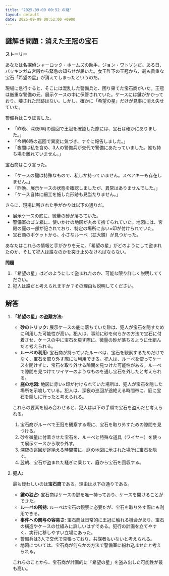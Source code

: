 ```yaml
---
title: "2025-09-09 00:52 の謎"
layout: default
date: 2025-09-09 00:52:00 +0900
---
```

## 謎解き問題：消えた王冠の宝石

**ストーリー**

あなたは名探偵シャーロック・ホームズの助手、ジョン・ワトソンだ。ある日、バッキンガム宮殿から緊急の知らせが届いた。女王陛下の王冠から、最も貴重な宝石「希望の星」が消えてしまったというのだ。

現場に急行すると、そこには混乱した警備兵と、困り果てた宝石商がいた。王冠は厳重な警備の元、展示ケースの中に保管されていた。ケースには鍵がかかっており、壊された形跡はない。しかし、確かに「希望の星」だけが見事に消え失せていた。

警備兵はこう証言した。

*   「昨晩、深夜0時の巡回で王冠を確認した際には、宝石は確かにありました。」
*   「今朝6時の巡回で異変に気づき、すぐに報告しました。」
*   「夜間は私を含め、3人の警備兵が交代で警備にあたっていました。誰も持ち場を離れていません。」

宝石商はこう言った。

*   「ケースの鍵は特殊なもので、私しか持っていません。スペアキーも存在しません。」
*   「昨晩、展示ケースの状態を確認しましたが、異常はありませんでした。」
*   「ケース自体に細工を施した形跡も見当たりません。」

さらに、現場に残された手がかりは以下の通りだ。

*   展示ケースの底に、微量の砂が落ちていた。
*   警備室のゴミ箱に、使いかけの地図が丸めて捨てられていた。地図には、宮殿の庭の一部が記されており、特定の場所に赤い×印が付けられていた。
*   宝石商のポケットから、小さなルーペ（拡大鏡）が見つかった。

あなたはこれらの情報と手がかりを元に、「希望の星」がどのようにして盗まれたのか、そして犯人は誰なのかを突き止めなければならない。

**問題**

1.  「希望の星」はどのようにして盗まれたのか、可能な限り詳しく説明してください。
2.  犯人は誰だと考えられますか？その理由も説明してください。

## 解答

1.  **「希望の星」の盗難方法:**

    *   **砂のトリック:** 展示ケースの底に落ちていた砂は、犯人が宝石を隠すために利用した可能性が高い。犯人は、事前に砂を何らかの方法で宝石に付着させ、ケースの中に宝石を戻す際に、微量の砂が落ちるように仕組んだと考えられる。
    *   **ルーペの利用:** 宝石商が持っていたルーペは、宝石を観察するためだけでなく、宝石を取り外す際にも利用できる。犯人は、ルーペを使ってケースを開けずに、宝石を取り外せる隙間を見つけた可能性がある。ルーペで隙間を見つけてワイヤーのようなものを通し宝石を外したと考えられる。
    *   **庭の地図:** 地図に赤い×印が付けられていた場所は、犯人が宝石を隠した場所を示唆している。犯人は、深夜の巡回が途絶える時間帯に、庭に宝石を隠しに行ったと考えられる。

    これらの要素を組み合わせると、犯人は以下の手順で宝石を盗んだと考えられる。

    1.  宝石商がルーペで王冠を観察する際に、宝石を取り外すための隙間を見つける。
    2.  砂を微量に付着させた宝石を、ルーペと特殊な道具（ワイヤー）を使って展示ケースから取り外す。
    3.  深夜の巡回が途絶える時間帯に、庭の地図に示された場所に宝石を隠す。
    4.  翌朝、宝石が盗まれた騒ぎに乗じて、庭から宝石を回収する。

2.  **犯人:**

    最も疑わしいのは**宝石商**である。理由は以下の通りである。

    *   **鍵の独占:** 宝石商はケースの鍵を唯一持っており、ケースを開けることができた。
    *   **ルーペの所持:** ルーペは宝石の観察に必要だが、宝石を取り外す際にも利用できる。
    *   **事件への関与の容易さ:** 宝石商は日常的に王冠に触れる機会があり、宝石の構造やケースの仕組みに詳しいはずである。犯行の計画を立てやすく、実行に移しやすい立場にあった。
    *   警備兵は3人で交代で見張っており、共謀者もいないと考えられる。
    *   地図については、宝石商が何らかの方法で警備室に紛れ込ませたと考えられる。

    これらのことから、宝石商が計画的に「希望の星」を盗み出した可能性が最も高い。

